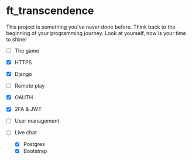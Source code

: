 # ft_transcendence
This project is something you've never done before. Think back to the beginning of your programming journey. Look at yourself, now is your time to shine!

- [ ] The game
- [x] HTTPS



- [x] Django
- [ ] Remote play
- [x] OAUTH
- [x] 2FA & JWT
- [ ] User management
- [ ] Live chat
	- [x] Postgres
	- [x] Bootstrap
